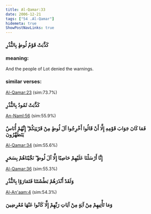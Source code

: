```yaml
---
title: Al-Qamar:33
date: 2006-12-21
tags: ["54 .Al-Qamar"]
hidemeta: true 
ShowPostNavLinks: true 
---
```

### كَذَّبَتْ قَوْمُ لُوطٍ بِالنُّذُرِ
### meaning: 
And the people of Lot denied the warnings.
### similar verses: 

[Al-Qamar:23](/54/23) (sim:73.7%)

### كَذَّبَتْ ثَمُودُ بِالنُّذُرِ

[An-Naml:56](/27/56) (sim:55.9%)

### فَمَا كَانَ جَوَابَ قَوْمِهِ إِلَّا أَنْ قَالُوا أَخْرِجُوا آلَ لُوطٍ مِنْ قَرْيَتِكُمْ ۖ إِنَّهُمْ أُنَاسٌ يَتَطَهَّرُونَ

[Al-Qamar:34](/54/34) (sim:55.6%)

### إِنَّا أَرْسَلْنَا عَلَيْهِمْ حَاصِبًا إِلَّا آلَ لُوطٍ ۖ نَجَّيْنَاهُمْ بِسَحَرٍ

[Al-Qamar:36](/54/36) (sim:55.3%)

### وَلَقَدْ أَنْذَرَهُمْ بَطْشَتَنَا فَتَمَارَوْا بِالنُّذُرِ

[Al-An'aam:4](/6/4) (sim:54.3%)

### وَمَا تَأْتِيهِمْ مِنْ آيَةٍ مِنْ آيَاتِ رَبِّهِمْ إِلَّا كَانُوا عَنْهَا مُعْرِضِينَ

